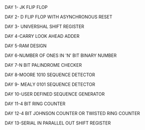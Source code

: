 DAY 1- JK FLIP FLOP

DAY 2- D FLIP FLOP WITH ASYNCHRONOUS RESET

DAY 3- UNIVERSHAL SHIFT REGISTER

DAY 4-CARRY LOOK AHEAD ADDER

DAY 5-RAM DESIGN

DAY 6-NUMBER OF ONES IN 'N' BIT BINARY NUMBER

DAY 7-N BIT PALINDROME CHECKER

DAY 8-MOORE 1010 SEQUENCE DETECTOR

DAY 9- MEALY 0101 SEQUENCE DETECTOR

DAY 10-USER DEFINED SEQUENCE GENERATOR 

DAY 11-4 BIT RING COUNTER

DAY 12-4 BIT JOHNSON COUNTER OR TWISTED RING COUNTER

DAY 13-SERIAL IN PARALLEL OUT SHIFT REGISTER
